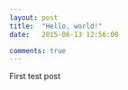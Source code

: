 ```yaml
---
layout: post
title:  "Hello, world!"
date:   2015-06-13 12:56:00

comments: true
---
```


First test post
